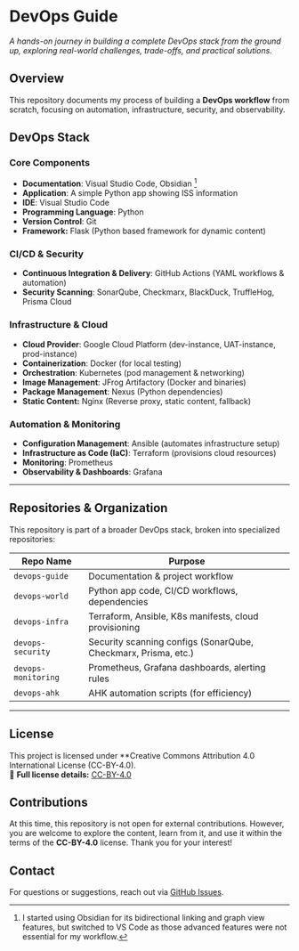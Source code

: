 # **DevOps Guide**  
_A hands-on journey in building a complete DevOps stack from the ground up, exploring real-world challenges, trade-offs, and practical solutions._

## **Overview**
This repository documents my process of building a **DevOps workflow** from scratch, focusing on automation, infrastructure, security, and observability.

## **DevOps Stack**
### **Core Components**
- **Documentation**: Visual Studio Code, Obsidian [^1]
- **Application**: A simple Python app showing ISS information
- **IDE**: Visual Studio Code 
- **Programming Language**: Python
- **Version Control**: Git  
- **Framework:** Flask (Python based framework for dynamic content) 

### **CI/CD & Security**
- **Continuous Integration & Delivery**: GitHub Actions (YAML workflows & automation)  
- **Security Scanning**: SonarQube, Checkmarx, BlackDuck, TruffleHog, Prisma Cloud  

### **Infrastructure & Cloud**
- **Cloud Provider**: Google Cloud Platform (dev-instance, UAT-instance, prod-instance)  
- **Containerization**: Docker (for local testing)  
- **Orchestration**: Kubernetes (pod management & networking)  
- **Image Management**: JFrog Artifactory (Docker and binaries)  
- **Package Management**: Nexus (Python dependencies)  
- **Static Content:** Nginx (Reverse proxy, static content, fallback)

### **Automation & Monitoring**
- **Configuration Management**: Ansible (automates infrastructure setup)  
- **Infrastructure as Code (IaC)**: Terraform (provisions cloud resources)  
- **Monitoring**: Prometheus  
- **Observability & Dashboards**: Grafana  

[^1]: I started using Obsidian for its bidirectional linking and graph view features, but switched to VS Code as those advanced features were not essential for my workflow.

---
## **Repositories & Organization**
This repository is part of a broader DevOps stack, broken into specialized repositories:

| **Repo Name**       | **Purpose**                                                    |
| ------------------- | -------------------------------------------------------------- |
| `devops-guide`      | Documentation & project workflow                               |
| `devops-world`      | Python app code, CI/CD workflows, dependencies                 |
| `devops-infra`      | Terraform, Ansible, K8s manifests, cloud provisioning          |
| `devops-security`   | Security scanning configs (SonarQube, Checkmarx, Prisma, etc.) |
| `devops-monitoring` | Prometheus, Grafana dashboards, alerting rules                 |
| `devops-ahk`        | AHK automation scripts (for efficiency)                        |

---
## **License**
This project is licensed under **Creative Commons Attribution 4.0 International License (CC-BY-4.0).  
🔗 **Full license details:** [CC-BY-4.0](https://creativecommons.org/licenses/by/4.0/)

## **Contributions**
At this time, this repository is not open for external contributions. However, you are welcome to explore the content, learn from it, and use it within the terms of the **CC-BY-4.0** license. Thank you for your interest!

## **Contact**
For questions or suggestions, reach out via [GitHub Issues](https://github.com/ITByteEnthusiast/devops-guide/issues).